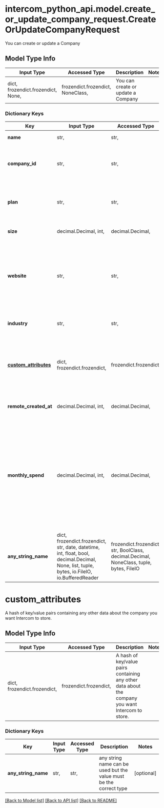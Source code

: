 # intercom_python_api.model.create_or_update_company_request.CreateOrUpdateCompanyRequest

You can create or update a Company

## Model Type Info
Input Type | Accessed Type | Description | Notes
------------ | ------------- | ------------- | -------------
dict, frozendict.frozendict, None,  | frozendict.frozendict, NoneClass,  | You can create or update a Company | 

### Dictionary Keys
Key | Input Type | Accessed Type | Description | Notes
------------ | ------------- | ------------- | ------------- | -------------
**name** | str,  | str,  | The name of the Company | [optional] 
**company_id** | str,  | str,  | The company id you have defined for the company. Can&#x27;t be updated | [optional] 
**plan** | str,  | str,  | The name of the plan you have associated with the company. | [optional] 
**size** | decimal.Decimal, int,  | decimal.Decimal,  | The number of employees in this company. | [optional] 
**website** | str,  | str,  | The URL for this company&#x27;s website. Please note that the value specified here is not validated. Accepts any string. | [optional] 
**industry** | str,  | str,  | The industry that this company operates in. | [optional] 
**[custom_attributes](#custom_attributes)** | dict, frozendict.frozendict,  | frozendict.frozendict,  | A hash of key/value pairs containing any other data about the company you want Intercom to store. | [optional] 
**remote_created_at** | decimal.Decimal, int,  | decimal.Decimal,  | The time the company was created by you. | [optional] 
**monthly_spend** | decimal.Decimal, int,  | decimal.Decimal,  | How much revenue the company generates for your business. Note that this will truncate floats. i.e. it only allow for whole integers, 155.98 will be truncated to 155. Note that this has an upper limit of 2**31-1 or 2147483647.. | [optional] 
**any_string_name** | dict, frozendict.frozendict, str, date, datetime, int, float, bool, decimal.Decimal, None, list, tuple, bytes, io.FileIO, io.BufferedReader | frozendict.frozendict, str, BoolClass, decimal.Decimal, NoneClass, tuple, bytes, FileIO | any string name can be used but the value must be the correct type | [optional]

# custom_attributes

A hash of key/value pairs containing any other data about the company you want Intercom to store.

## Model Type Info
Input Type | Accessed Type | Description | Notes
------------ | ------------- | ------------- | -------------
dict, frozendict.frozendict,  | frozendict.frozendict,  | A hash of key/value pairs containing any other data about the company you want Intercom to store. | 

### Dictionary Keys
Key | Input Type | Accessed Type | Description | Notes
------------ | ------------- | ------------- | ------------- | -------------
**any_string_name** | str,  | str,  | any string name can be used but the value must be the correct type | [optional] 

[[Back to Model list]](../../README.md#documentation-for-models) [[Back to API list]](../../README.md#documentation-for-api-endpoints) [[Back to README]](../../README.md)

